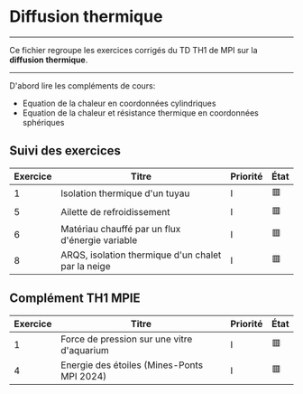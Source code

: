 # Diffusion thermique
---

Ce fichier regroupe les exercices corrigés du TD TH1 de MPI sur la **diffusion thermique**.

---

D'abord lire les compléments de cours:
-   Equation de la chaleur en coordonnées cylindriques
-   Equation de la chaleur et résistance thermique en coordonnées sphériques 

## Suivi des exercices

| Exercice | Titre                                                          | Priorité | État |
|----------|----------------------------------------------------------------|----------|------|
| 1        | Isolation thermique d'un tuyau                                 | I        | 🟥   |
| 5        | Ailette de refroidissement                                     | I        | 🟥   |
| 6        | Matériau chauffé par un flux d'énergie variable                | I        | 🟥   |
| 8        | ARQS, isolation thermique d'un chalet par la neige             | I        | 🟥   |

## Complément TH1 MPIE

| Exercice | Titre                                                          | Priorité | État |
|----------|----------------------------------------------------------------|----------|------|
| 1        | Force de pression sur une vitre d'aquarium                     | I        | 🟥   |
| 4        | Energie des étoiles (Mines-Ponts MPI 2024)                     | I        | 🟥   |